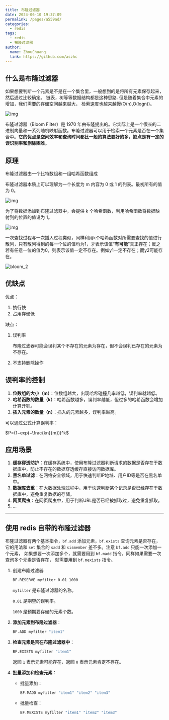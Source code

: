 ```yaml
---
title: 布隆过滤器
date: 2024-06-10 19:37:09
permalink: /pages/a559ad/
categories:
  - redis
tags:
  - redis
  - 布隆过滤器
author: 
  name: ZhouChuang
  link: https://github.com/aszhc
---
```


## 什么是布隆过滤器

如果想要判断一个元素是不是在一个集合里，一般想到的是将所有元素保存起来，然后通过比较确定。 链表，树等等数据结构都是这种思路. 但是随着集合中元素的增加，我们需要的存储空间越来越大， 检索速度也越来越慢(O(n),O(logn))。

![img](http://cdn.zhouchuang.site/img/20240610194803.awebp)

布隆过滤器（Bloom Filter）是 1970 年由布隆提出的。它实际上是一个很长的二进制向量和一系列随机映射函数。布隆过滤器可以用于检索一个元素是否在一个集合中。**它的优点是空间效率和查询时间都比一般的算法要好的多，缺点是有一定的误识别率和删除困难**。

## 原理

布隆过滤器由一个比特数组和一组哈希函数组成

布隆过滤器本质上可以理解为一个长度为 m 内容为 0 或 1 的列表。最初所有的值为 0。

![img](http://cdn.zhouchuang.site/img/20240610195701.awebp)

为了将数据添加到布隆过滤器中，会提供 k 个哈希函数，利用哈希函数将数据映射到的位置的值设为 1。

![img](http://cdn.zhouchuang.site/img/20240610195854.png)

一次查找过程与一次插入过程类似，同样利用k个哈希函数对所需要查找的值进行散列，只有散列得到的每一个位的值均为1，才表示该值“**有可能**”真正存在；反之若有任意一位的值为0，则表示该值一定不存在。例如y1一定不存在；而y2可能存在。

![bloom_2](http://cdn.zhouchuang.site/img/20240610200058.awebp)

## 优缺点

优点：

1. 执行快
2. 占用存储低

缺点：

1. 误判率

   布隆过滤器可能会误判某个不存在的元素为存在，但不会误判已存在的元素为不存在。

2. 不支持删除操作

## 误判率的控制

1. **位数组的大小（m）**：位数组越大，出现哈希碰撞几率越低，误判率就越低。
2. **哈希函数的数量（k）**：哈希函数越多，误判率越低，但过多的哈希函数会增加计算开销。
3. **插入元素的数量（n）**：插入的元素越多，误判率越高。

可以通过公式计算误判率：

$P=(1−exp(−\frac{kn}{m}))^k$

## 应用场景

1. **缓存穿透防护**：在缓存系统中，使用布隆过滤器判断请求的数据是否存在于数据库中，防止不存在的数据穿透缓存直接访问数据库。
2. **黑名单过滤**：在网络安全领域，用于快速判断IP地址、用户ID等是否在黑名单中。
3. **数据库去重**：在大数据处理过程中，用于快速判断某个记录是否已经存在于数据库中，避免重复数据的存储。
4. **网页爬虫**：在网页爬虫中，用于判断URL是否已经被抓取过，避免重复抓取。
5. ...

---

## 使用 redis 自带的布隆过滤器

布隆过滤器有两个基本指令，`bf.add` 添加元素，`bf.exists` 查询元素是否存在， 它的用法和 `set` 集合的 `sadd` 和 `sismember` 差不多。注意 `bf.add` 只能一次添加一个元素， 如果想要一次添加多个，就需要用到 `bf.madd` 指令。同样如果需要一次查询多个元素是否存在， 就需要用到 `bf.mexists` 指令。

1. 创建布隆过滤器

   ```bash
   BF.RESERVE myfilter 0.01 1000
   ```

   `myfilter` 是布隆过滤器的名称。

   `0.01` 是期望的误判率。

   `1000` 是预期要存储的元素个数。

2. **添加元素到布隆过滤器**：

   ```bash
   BF.ADD myfilter "item1"
   ```

3. **检查元素是否在布隆过滤器中**：

   ```bash
   BF.EXISTS myfilter "item1"
   ```

   返回 `1` 表示元素可能存在，返回 `0` 表示元素肯定不存在。

4. **批量添加和检查元素**：

    - 批量添加：

      ```bash
      BF.MADD myfilter "item1" "item2" "item3"
      ```

    - 批量检查：

      ```bash
      BF.MEXISTS myfilter "item1" "item2" "item3"
      ```

